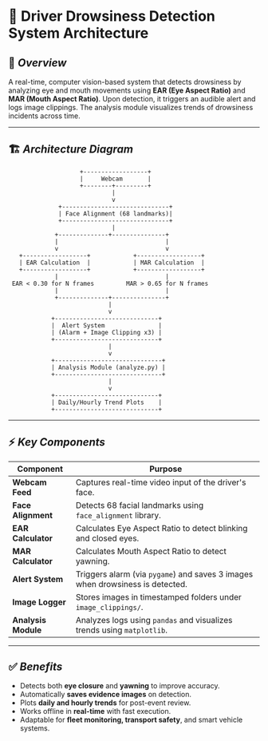 # 🧠 **Driver Drowsiness Detection System Architecture**

## 🎯 _**Overview**_
A real-time, computer vision-based system that detects drowsiness by analyzing eye and mouth movements using **EAR (Eye Aspect Ratio)** and **MAR (Mouth Aspect Ratio)**. Upon detection, it triggers an audible alert and logs image clippings. The analysis module visualizes trends of drowsiness incidents across time.

---

## 🏗️ _**Architecture Diagram**_

```plaintext
                    +------------------+
                    |     Webcam       |
                    +--------+---------+
                             |
                             v
              +------------------------------+
              | Face Alignment (68 landmarks)|
              +------------------------------+
                             |
             +--------------+---------------+
             |                              |
             v                              v
   +------------------+            +------------------+
   | EAR Calculation  |            | MAR Calculation  |
   +------------------+            +------------------+
             |                              |
 EAR < 0.30 for N frames         MAR > 0.65 for N frames
             |                              |
             +--------------+---------------+
                            |
                            v
            +-----------------------------+
            |  Alert System               |
            | (Alarm + Image Clipping x3) |
            +-----------------------------+
                            |
                            v
            +------------------------------+
            | Analysis Module (analyze.py) |
            +------------------------------+
                            |
                            v
            +-----------------------------+
            | Daily/Hourly Trend Plots    |
            +-----------------------------+

```

---

## ⚡️ _**Key Components**_

| **Component**        | **Purpose**                                                                  |
|----------------------|------------------------------------------------------------------------------|
| **Webcam Feed**      | Captures real-time video input of the driver's face.                         |
| **Face Alignment**   | Detects 68 facial landmarks using `face_alignment` library.                  |
| **EAR Calculator**   | Calculates Eye Aspect Ratio to detect blinking and closed eyes.              |
| **MAR Calculator**   | Calculates Mouth Aspect Ratio to detect yawning.                             |
| **Alert System**     | Triggers alarm (via `pygame`) and saves 3 images when drowsiness is detected.|
| **Image Logger**     | Stores images in timestamped folders under `image_clippings/`.               |
| **Analysis Module**  | Analyzes logs using `pandas` and visualizes trends using `matplotlib`.       |

---

## ✅ _**Benefits**_

- Detects both **eye closure** and **yawning** to improve accuracy.
- Automatically **saves evidence images** on detection.
- Plots **daily and hourly trends** for post-event review.
- Works offline in **real-time** with fast execution.
- Adaptable for **fleet monitoring, transport safety**, and smart vehicle systems.
